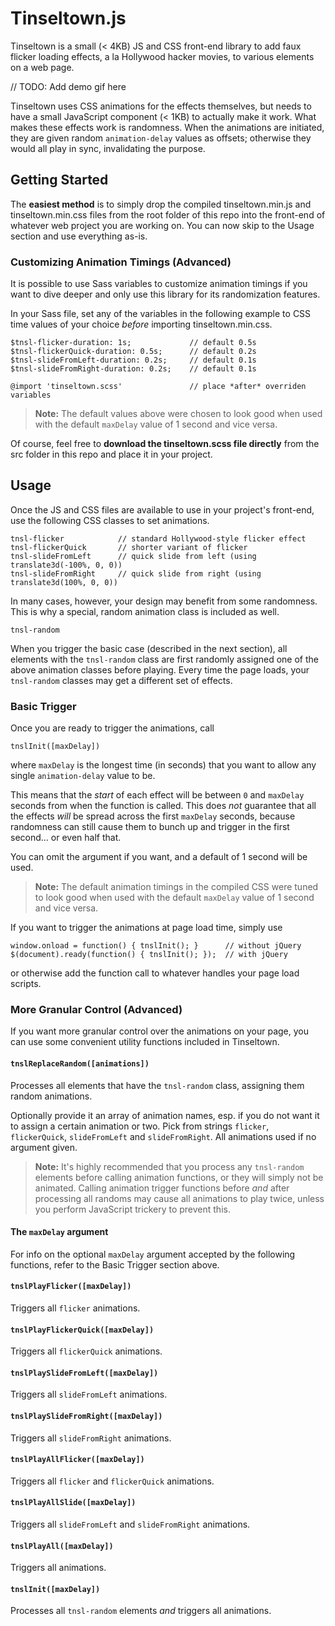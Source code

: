 # Tinseltown.js

Tinseltown is a small (< 4KB) JS and CSS front-end library to add faux flicker loading effects, a la Hollywood hacker movies, to various elements on a web page.

// TODO: Add demo gif here

Tinseltown uses CSS animations for the effects themselves, but needs to have a small JavaScript component (< 1KB) to actually make it work. What makes these effects work is randomness. When the animations are initiated, they are given random `animation-delay` values as offsets; otherwise they would all play in sync, invalidating the purpose.

## Getting Started

The **easiest method** is to simply drop the compiled tinseltown.min.js and tinseltown.min.css files from the root folder of this repo into the front-end of whatever web project you are working on. You can now skip to the Usage section and use everything as-is.

### Customizing Animation Timings (Advanced)

It is possible to use Sass variables to customize animation timings if you want to dive deeper and only use this library for its randomization features.

In your Sass file, set any of the variables in the following example to CSS time values of your choice *before* importing tinseltown.min.css.

    $tnsl-flicker-duration: 1s;             // default 0.5s
    $tnsl-flickerQuick-duration: 0.5s;      // default 0.2s
    $tnsl-slideFromLeft-duration: 0.2s;     // default 0.1s
    $tnsl-slideFromRight-duration: 0.2s;    // default 0.1s

    @import 'tinseltown.scss'               // place *after* overriden variables

> **Note:** The default values above were chosen to look good when used with the default `maxDelay` value of 1 second and vice versa.

Of course, feel free to **download the tinseltown.scss file directly** from the src folder in this repo and place it in your project.

## Usage

Once the JS and CSS files are available to use in your project's front-end, use the following CSS classes to set animations.

    tnsl-flicker            // standard Hollywood-style flicker effect
    tnsl-flickerQuick       // shorter variant of flicker
    tnsl-slideFromLeft      // quick slide from left (using translate3d(-100%, 0, 0))
    tnsl-slideFromRight     // quick slide from right (using translate3d(100%, 0, 0))

In many cases, however, your design may benefit from some randomness. This is why a special, random animation class is included as well.

    tnsl-random

When you trigger the basic case (described in the next section), all elements with the `tnsl-random` class are first randomly assigned one of the above animation classes before playing. Every time the page loads, your `tnsl-random` classes may get a different set of effects.

### Basic Trigger

Once you are ready to trigger the animations, call

    tnslInit([maxDelay])

where `maxDelay` is the longest time (in seconds) that you want to allow any single `animation-delay` value to be.

This means that the *start* of each effect will be between `0` and `maxDelay` seconds from when the function is called. This does *not* guarantee that all the effects *will* be spread across the first `maxDelay` seconds, because randomness can still cause them to bunch up and trigger in the first second... or even half that.

You can omit the argument if you want, and a default of 1 second will be used.

> **Note:** The default animation timings in the compiled CSS were tuned to look good when used with the default `maxDelay` value of 1 second and vice versa.

If you want to trigger the animations at page load time, simply use

    window.onload = function() { tnslInit(); }      // without jQuery
    $(document).ready(function() { tnslInit(); });  // with jQuery

or otherwise add the function call to whatever handles your page load scripts.

### More Granular Control (Advanced)

If you want more granular control over the animations on your page, you can use some convenient utility functions included in Tinseltown.

#### `tnslReplaceRandom([animations])`

Processes all elements that have the `tnsl-random` class, assigning them random animations.

Optionally provide it an array of animation names, esp. if you do not want it to assign a certain animation or two. Pick from strings `flicker`, `flickerQuick`, `slideFromLeft` and `slideFromRight`. All animations used if no argument given.

> **Note:** It's highly recommended that you process any `tnsl-random` elements before calling animation functions, or they will simply not be animated. Calling animation trigger functions before *and* after processing all randoms may cause all animations to play twice, unless you perform JavaScript trickery to prevent this.

#### The **`maxDelay`** argument

For info on the optional `maxDelay` argument accepted by the following functions, refer to the Basic Trigger section above.

#### `tnslPlayFlicker([maxDelay])`

Triggers all `flicker` animations.

#### `tnslPlayFlickerQuick([maxDelay])`

Triggers all `flickerQuick` animations.

#### `tnslPlaySlideFromLeft([maxDelay])`

Triggers all `slideFromLeft` animations.

#### `tnslPlaySlideFromRight([maxDelay])`

Triggers all `slideFromRight` animations.

#### `tnslPlayAllFlicker([maxDelay])`

Triggers all `flicker` and `flickerQuick` animations.

#### `tnslPlayAllSlide([maxDelay])`

Triggers all `slideFromLeft` and `slideFromRight` animations.

#### `tnslPlayAll([maxDelay])`

Triggers all animations.

#### `tnslInit([maxDelay])`

Processes all `tnsl-random` elements *and* triggers all animations.